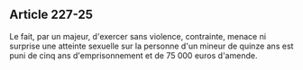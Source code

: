 Article 227-25
----
Le fait, par un majeur, d'exercer sans violence, contrainte, menace ni surprise
une atteinte sexuelle sur la personne d'un mineur de quinze ans est puni de cinq
ans d'emprisonnement et de 75 000 euros d'amende.
